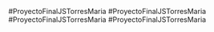 #ProyectoFinalJSTorresMaria
#ProyectoFinalJSTorresMaria
#ProyectoFinalJSTorresMaria
#ProyectoFinalJSTorresMaria
